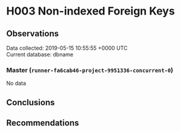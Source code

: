 # H003 Non-indexed Foreign Keys #

## Observations ##
Data collected: 2019-05-15 10:55:55 +0000 UTC  
Current database: dbname  

### Master (`runner-fa6cab46-project-9951336-concurrent-0`) ###


No data


## Conclusions ##


## Recommendations ##

